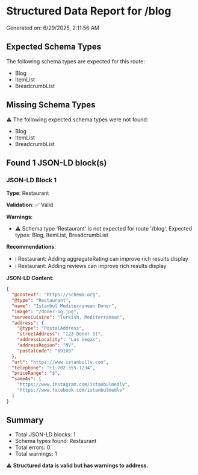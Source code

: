 # Structured Data Report for /blog

Generated on: 6/29/2025, 2:11:56 AM

## Expected Schema Types

The following schema types are expected for this route:

- Blog
- ItemList
- BreadcrumbList

## Missing Schema Types

⚠️ The following expected schema types were not found:

- Blog
- ItemList
- BreadcrumbList

## Found 1 JSON-LD block(s)

### JSON-LD Block 1

**Type**: Restaurant

**Validation**: ✅ Valid

**Warnings**:

- ⚠️ Schema type 'Restaurant' is not expected for route '/blog'. Expected types: Blog, ItemList, BreadcrumbList

**Recommendations**:

- ℹ️ Restaurant: Adding aggregateRating can improve rich results display
- ℹ️ Restaurant: Adding reviews can improve rich results display

**JSON-LD Content**:

```json
{
  "@context": "https://schema.org",
  "@type": "Restaurant",
  "name": "Istanbul Mediterranean Doner",
  "image": "/doner-og.jpg",
  "servesCuisine": "Turkish, Mediterranean",
  "address": {
    "@type": "PostalAddress",
    "streetAddress": "123 Doner St",
    "addressLocality": "Las Vegas",
    "addressRegion": "NV",
    "postalCode": "89109"
  },
  "url": "https://www.istanbullv.com",
  "telephone": "+1-702-555-1234",
  "priceRange": "$",
  "sameAs": [
    "https://www.instagram.com/istanbulmedlv",
    "https://www.facebook.com/istanbulmedlv"
  ]
}
```

## Summary

- Total JSON-LD blocks: 1
- Schema types found: Restaurant
- Total errors: 0
- Total warnings: 1

⚠️ **Structured data is valid but has warnings to address.**

